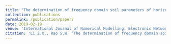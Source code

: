 ```yaml
---
title: "The determination of frequency domain soil parameters of horizontally layered structure by using dipole‐dipole array"
collection: publications
permalink: /publication/paper7
date: 2019-02-19
venue: 'International Journal of Numerical Modelling: Electronic Networks, Devices and Fields'
citation: 'Li Z.X., Rao S.W. “The determination of frequency domain soil parameters of horizontally layered structure by using dipole-dipole array”, International Journal of Numerical Modelling: Electronic Networks, Devices and Fields, 32 (5), e2578. doi:10.1002/jnm.2578'
---
```

